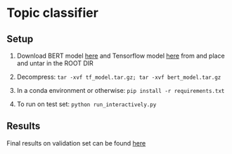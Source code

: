 # Topic classifier
  
## Setup 

1) Download BERT model [here](https://drive.google.com/open?id=1VECMmwPAXyEbwOPg8weAm9nCQkmKuJcN) and Tensorflow model [here](https://drive.google.com/open?id=1Toq0muNqJcTHYPF-z0yrYYb1TFKqx6ee) from  and place and untar in the ROOT DIR

2) Decompress: `tar -xvf tf_model.tar.gz; tar -xvf bert_model.tar.gz` 

3) In a conda environment or otherwise: `pip install -r requirements.txt`

4) To run on test set: `python run_interactively.py` 

## Results 
Final results on validation set can be found [here](http://bit.ly/kaggle_survey_classifier)
